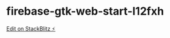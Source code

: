 # firebase-gtk-web-start-l12fxh

[Edit on StackBlitz ⚡️](https://stackblitz.com/edit/firebase-gtk-web-start-l12fxh)